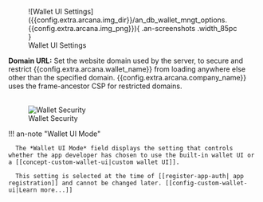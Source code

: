 <figure markdown="span">
  ![Wallet UI Settings]({{config.extra.arcana.img_dir}}/an_db_wallet_mngt_options.{{config.extra.arcana.img_png}}){ .an-screenshots .width_85pc }
  <figcaption>Wallet UI Settings</figcaption>
</figure>

**Domain URL:** Set the website domain used by the server, to secure and restrict {{config.extra.arcana.wallet_name}} from loading anywhere else other than the specified domain. {{config.extra.arcana.company_name}} uses the frame-ancestor CSP for restricted domains.<br><figure markdown="span"></br><img class="an-screenshots width_85pc" alt="Wallet Security" src="{{config.extra.arcana.img_dir}}/an_db_configure_wallet.{{config.extra.arcana.img_png}}"/><figcaption>Wallet Security</figcaption></figure>

!!! an-note  "Wallet UI Mode"

      The *Wallet UI Mode* field displays the setting that controls whether the app developer has chosen to use the built-in wallet UI or a [[concept-custom-wallet-ui|custom wallet UI]].

      This setting is selected at the time of [[register-app-auth| app registration]] and cannot be changed later. [[config-custom-wallet-ui|Learn more...]]

  